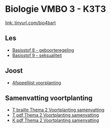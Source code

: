 # Biologie VMBO 3 - K3T3

[link: tinyurl.com/bio4bart](https:/tinyurl.com/bio4bart)

## Les

- [Basisstof 8 - geboorteregeling](lessen/bkt3/3A_T2BS8.md)
- [Basisstof 9 - seksualiteit](lessen/bkt3/3A_T2BS9.md)

## Joost
- [Afspeellijst voorplanting](https://youtube.com/playlist?list=PLr1tx9agautGYRFwXjPTb9RPI-Q9j8VzO&si=Bw3I-g_BGJ3mzwbG)

<!--
- [YT B1 Het voortplantingsstel van de man](https://youtu.be/O3WQzcfOFNg?si=jOdoYm-uw6LygmZI)
- [YT B2 Het voortplantingsstel van de vrouw](https://youtu.be/sRgaeigjjDA?si=R5xZnN_JqSjvRMCF)
- [YT B3 reductiedeling](https://www.youtube.com/watch?v=_txMOrnOdsw)
- [YT B4 geslachtskenmerken, hormonen en menstruatiecyclus](https://youtu.be/S0CulfLs2BI?si=SpO7bPMkXz-Zi-X9)
- [YT B5 Bevruchting en embryonale ontwikkeling](https://youtu.be/ioUFdUOHaO8?si=WwSvts2KUpEWPw2N)
- [YT B6 Geboorte en verdere ontwikkeling](https://youtu.be/_hNHioqILmo?si=rQ3H7wBysJ_EUo7P)
- [YT B7 Seksueel overdraagbare aandoeningen](https://youtu.be/T9uizuzK-48?si=K64ue6vcvKlkSWBz)
- [YT B8 Geboorteregeling](https://youtu.be/XG9qEsMbxrc?si=75R23e5LyywSCo0d)
- [YT B9 Seksualiteit](https://youtu.be/XG9qEsMbxrc?si=75R23e5LyywSCo0d)

-->

## Samenvatting voortplanting
- [T braille Thema 2 Voortplanting samenvatting](samenvattingen/tl/T_voortplanting.md)
- [T pdf Thema 2 Voortplanting samenvatting](samenvattingen/tl/T_voortplanting.pdf)
- [K pdf Thema 2 Voortplanting samenvatting](samenvattingen/k/K_voortplanting.pdf)





